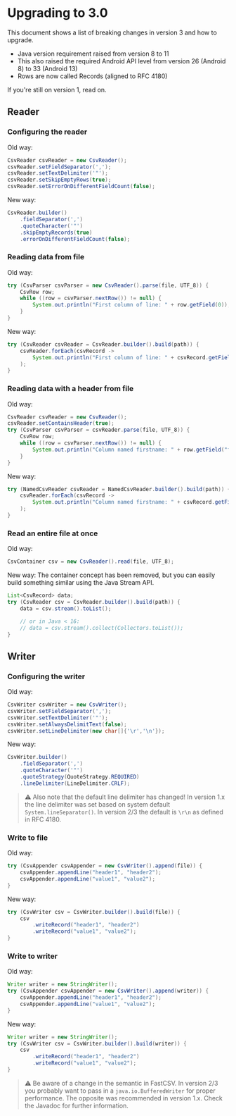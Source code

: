 # Upgrading to 3.0

This document shows a list of breaking changes in version 3 and how to upgrade.

- Java version requirement raised from version 8 to 11
- This also raised the required Android API level from version 26 (Android 8) to 33 (Android 13)
- Rows are now called Records (aligned to RFC 4180)

If you're still on version 1, read on.

## Reader

### Configuring the reader

Old way:
```java
CsvReader csvReader = new CsvReader();
csvReader.setFieldSeparator(',');
csvReader.setTextDelimiter('"');
csvReader.setSkipEmptyRows(true);
csvReader.setErrorOnDifferentFieldCount(false);
```

New way:
```java
CsvReader.builder()
    .fieldSeparator(',')
    .quoteCharacter('"')
    .skipEmptyRecords(true)
    .errorOnDifferentFieldCount(false);
```

### Reading data from file

Old way:
```java
try (CsvParser csvParser = new CsvReader().parse(file, UTF_8)) {
    CsvRow row;
    while ((row = csvParser.nextRow()) != null) {
        System.out.println("First column of line: " + row.getField(0));
    }
}
```

New way:
```java
try (CsvReader csvReader = CsvReader.builder().build(path)) {
    csvReader.forEach(csvRecord ->
        System.out.println("First column of line: " + csvRecord.getField(0))
    );
}
```

### Reading data with a header from file

Old way:
```java
CsvReader csvReader = new CsvReader();
csvReader.setContainsHeader(true);
try (CsvParser csvParser = csvReader.parse(file, UTF_8)) {
    CsvRow row;
    while ((row = csvParser.nextRow()) != null) {
        System.out.println("Column named firstname: " + row.getField("firstname"));
    }
}
```

New way:
```java
try (NamedCsvReader csvReader = NamedCsvReader.builder().build(path)) {
    csvReader.forEach(csvRecord ->
        System.out.println("Column named firstname: " + csvRecord.getField("firstname"))
    );
}
```

### Read an entire file at once

Old way:
```java
CsvContainer csv = new CsvReader().read(file, UTF_8);
```

New way:
The container concept has been removed, but you can
easily build something similar using the Java Stream API.
```java
List<CsvRecord> data;
try (CsvReader csv = CsvReader.builder().build(path)) {
    data = csv.stream().toList();

    // or in Java < 16:
    // data = csv.stream().collect(Collectors.toList());
}
```

## Writer

### Configuring the writer

Old way:
```java
CsvWriter csvWriter = new CsvWriter();
csvWriter.setFieldSeparator(',');
csvWriter.setTextDelimiter('"');
csvWriter.setAlwaysDelimitText(false);
csvWriter.setLineDelimiter(new char[]{'\r','\n'});
```

New way:
```java
CsvWriter.builder()
    .fieldSeparator(',')
    .quoteCharacter('"')
    .quoteStrategy(QuoteStrategy.REQUIRED)
    .lineDelimiter(LineDelimiter.CRLF);
```

> :warning: Also note that the default line delimiter has changed!
> In version 1.x the line delimiter was set based on system default `System.lineSeparator()`.
> In version 2/3 the default is `\r\n` as defined in RFC 4180.

### Write to file

Old way:
```java
try (CsvAppender csvAppender = new CsvWriter().append(file)) {
    csvAppender.appendLine("header1", "header2");
    csvAppender.appendLine("value1", "value2");
}
```

New way:
```java
try (CsvWriter csv = CsvWriter.builder().build(file)) {
    csv
        .writeRecord("header1", "header2")
        .writeRecord("value1", "value2");
}
```

### Write to writer

Old way:
```java
Writer writer = new StringWriter();
try (CsvAppender csvAppender = new CsvWriter().append(writer)) {
    csvAppender.appendLine("header1", "header2");
    csvAppender.appendLine("value1", "value2");
}
```

New way:
```java
Writer writer = new StringWriter();
try (CsvWriter csv = CsvWriter.builder().build(writer)) {
    csv
        .writeRecord("header1", "header2")
        .writeRecord("value1", "value2");
}
```

> :warning: Be aware of a change in the semantic in FastCSV.
> In version 2/3 you probably want to pass in a `java.io.BufferedWriter` for proper
> performance. The opposite was recommended in version 1.x.
> Check the Javadoc for further information.
